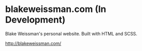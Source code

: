 # blakeweissman.com (In Development)
Blake Weissman's personal website. Built with HTML and SCSS. 

http://blakeweissman.com/